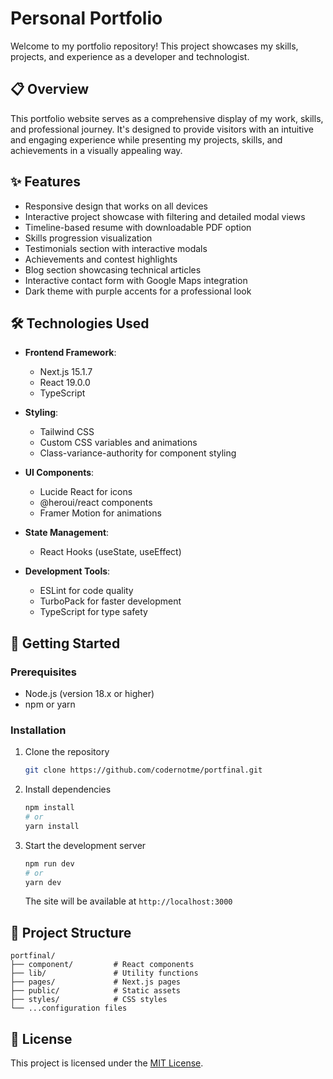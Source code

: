 # Personal Portfolio

Welcome to my portfolio repository! This project showcases my skills, projects, and experience as a developer and technologist.

## 📋 Overview

This portfolio website serves as a comprehensive display of my work, skills, and professional journey. It's designed to provide visitors with an intuitive and engaging experience while presenting my projects, skills, and achievements in a visually appealing way.

## ✨ Features

- Responsive design that works on all devices
- Interactive project showcase with filtering and detailed modal views
- Timeline-based resume with downloadable PDF option
- Skills progression visualization
- Testimonials section with interactive modals
- Achievements and contest highlights
- Blog section showcasing technical articles
- Interactive contact form with Google Maps integration
- Dark theme with purple accents for a professional look

## 🛠️ Technologies Used

- **Frontend Framework**: 
  - Next.js 15.1.7
  - React 19.0.0
  - TypeScript

- **Styling**:
  - Tailwind CSS
  - Custom CSS variables and animations
  - Class-variance-authority for component styling

- **UI Components**:
  - Lucide React for icons
  - @heroui/react components
  - Framer Motion for animations

- **State Management**:
  - React Hooks (useState, useEffect)

- **Development Tools**:
  - ESLint for code quality
  - TurboPack for faster development
  - TypeScript for type safety

## 🚀 Getting Started

### Prerequisites

- Node.js (version 18.x or higher)
- npm or yarn

### Installation

1. Clone the repository
   ```bash
   git clone https://github.com/codernotme/portfinal.git
   ```
2. Install dependencies
   ```bash
   npm install
   # or
   yarn install
   ```
3. Start the development server
   ```bash
   npm run dev
   # or
   yarn dev
   ```
   The site will be available at `http://localhost:3000`

## 📁 Project Structure

```
portfinal/
├── component/         # React components
├── lib/               # Utility functions
├── pages/             # Next.js pages
├── public/            # Static assets
├── styles/            # CSS styles
└── ...configuration files
```

## 📄 License

This project is licensed under the [MIT License](LICENSE).
